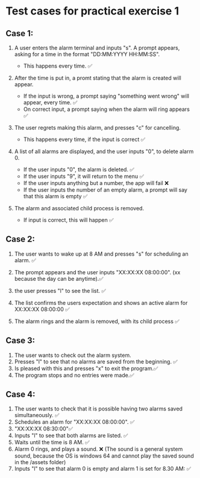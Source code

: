# Test cases for practical exercise 1

## Case 1:
1. A user enters the alarm terminal and inputs "s". A prompt appears, asking for a time in the format "DD:MM:YYYY HH:MM:SS". 
    - This happens every time. ✅
2. After the time is put in, a promt stating that the alarm is created will appear. 
    - If the input is wrong, a prompt saying "something went wrong" will appear, every time. ✅
    - On correct input, a prompt saying when the alarm will ring appears ✅
3. The user regrets making this alarm, and presses "c" for cancelling. 
    - This happens every time, if the input is correct ✅
4. A list of all alarms are displayed, and the user inputs "0", to delete alarm 0. 
    - If the user inputs "0", the alarm is deleted. ✅
    - If the user inputs "9", it will return to the menu ✅
    - If the user inputs anything but a number, the app will fail ❌
    - If the user inputs the number of an empty alarm, a prompt will say that this alarm is empty ✅
    
5. The alarm and associated child process is removed.
    - If input is correct, this will happen ✅



## Case 2:
1. The user wants to wake up at 8 AM and presses "s" for scheduling an alarm. ✅
    
2. The prompt appears and the user inputs "XX:XX:XX 08:00:00". (xx because the day can be anytime).✅
3. the user presses "l" to see the list. ✅
4. The list confirms the users expectation and shows an active alarm for XX:XX:XX 08:00:00 ✅
5. The alarm rings and the alarm is removed, with its child process ✅
## Case 3:
1. The user wants to check out the alarm system. 
2. Presses "l" to see that no alarms are saved from the beginning. ✅
3. Is pleased with this and presses "x" to exit the program.✅ 
4. The program stops and no entries were made.✅ 
## Case 4:
1. The user wants to check that it is possible having two alarms saved simultaneously. ✅ 
2. Schedules an alarm for "XX:XX:XX 08:00:00". ✅
3. "XX:XX:XX 08:30:00"✅
4. Inputs "l" to see that both alarms are listed. ✅
5. Waits until the time is 8 AM. ✅
6. Alarm 0 rings, and plays a sound. ❌ (The sound is a general system sound, because the OS is windows 64 and cannot play the saved sound in the /assets folder)
7. Inputs "l" to see that alarm 0 is empty and alarm 1 is set for 8.30 AM: ✅